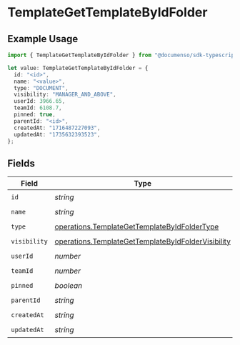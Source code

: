 # TemplateGetTemplateByIdFolder

## Example Usage

```typescript
import { TemplateGetTemplateByIdFolder } from "@documenso/sdk-typescript/models/operations";

let value: TemplateGetTemplateByIdFolder = {
  id: "<id>",
  name: "<value>",
  type: "DOCUMENT",
  visibility: "MANAGER_AND_ABOVE",
  userId: 3966.65,
  teamId: 6108.7,
  pinned: true,
  parentId: "<id>",
  createdAt: "1716487227093",
  updatedAt: "1735632393523",
};
```

## Fields

| Field                                                                                                                    | Type                                                                                                                     | Required                                                                                                                 | Description                                                                                                              |
| ------------------------------------------------------------------------------------------------------------------------ | ------------------------------------------------------------------------------------------------------------------------ | ------------------------------------------------------------------------------------------------------------------------ | ------------------------------------------------------------------------------------------------------------------------ |
| `id`                                                                                                                     | *string*                                                                                                                 | :heavy_check_mark:                                                                                                       | N/A                                                                                                                      |
| `name`                                                                                                                   | *string*                                                                                                                 | :heavy_check_mark:                                                                                                       | N/A                                                                                                                      |
| `type`                                                                                                                   | [operations.TemplateGetTemplateByIdFolderType](../../models/operations/templategettemplatebyidfoldertype.md)             | :heavy_check_mark:                                                                                                       | N/A                                                                                                                      |
| `visibility`                                                                                                             | [operations.TemplateGetTemplateByIdFolderVisibility](../../models/operations/templategettemplatebyidfoldervisibility.md) | :heavy_check_mark:                                                                                                       | N/A                                                                                                                      |
| `userId`                                                                                                                 | *number*                                                                                                                 | :heavy_check_mark:                                                                                                       | N/A                                                                                                                      |
| `teamId`                                                                                                                 | *number*                                                                                                                 | :heavy_check_mark:                                                                                                       | N/A                                                                                                                      |
| `pinned`                                                                                                                 | *boolean*                                                                                                                | :heavy_check_mark:                                                                                                       | N/A                                                                                                                      |
| `parentId`                                                                                                               | *string*                                                                                                                 | :heavy_check_mark:                                                                                                       | N/A                                                                                                                      |
| `createdAt`                                                                                                              | *string*                                                                                                                 | :heavy_check_mark:                                                                                                       | N/A                                                                                                                      |
| `updatedAt`                                                                                                              | *string*                                                                                                                 | :heavy_check_mark:                                                                                                       | N/A                                                                                                                      |